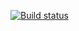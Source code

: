 [![Build status](https://ci.appveyor.com/api/projects/status/5oa7y517h771igu7?svg=true)](https://ci.appveyor.com/project/MarinaFriauf/patterns-task2)
